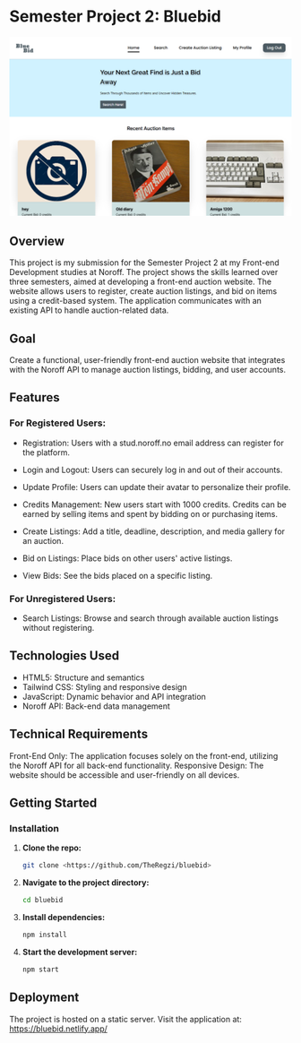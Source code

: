 # Semester Project 2: Bluebid 
![BlueBid Homepage image](./assets/bluebid-home.png)
## Overview
This project is my submission for the Semester Project 2 at my Front-end Development studies at Noroff. The project shows the skills learned over three semesters, aimed at developing a front-end auction website. The website allows users to register, create auction listings, and bid on items using a credit-based system. The application communicates with an existing API to handle auction-related data.

## Goal
Create a functional, user-friendly front-end auction website that integrates with the Noroff API to manage auction listings, bidding, and user accounts.

## Features
### For Registered Users:

- Registration: Users with a stud.noroff.no email address can register for the platform.
- Login and Logout: Users can securely log in and out of their accounts.
- Update Profile: Users can update their avatar to personalize their profile.

- Credits Management:
New users start with 1000 credits.
Credits can be earned by selling items and spent by bidding on or purchasing items.

- Create Listings:
Add a title, deadline, description, and media gallery for an auction.

- Bid on Listings:
Place bids on other users' active listings.

- View Bids:
See the bids placed on a specific listing.

### For Unregistered Users:

- Search Listings: Browse and search through available auction listings without registering.

## Technologies Used
- HTML5: Structure and semantics
- Tailwind CSS: Styling and responsive design
- JavaScript: Dynamic behavior and API integration
- Noroff API: Back-end data management

## Technical Requirements
Front-End Only: The application focuses solely on the front-end, utilizing the Noroff API for all back-end functionality.
Responsive Design: The website should be accessible and user-friendly on all devices.


## Getting Started
### Installation


1. **Clone the repo:**
   ```bash
   git clone <https://github.com/TheRegzi/bluebid>
   
2. **Navigate to the project directory:**
   ```bash
   cd bluebid
   
3. **Install dependencies:**
   ```bash
   npm install

4. **Start the development server:**
   ```bash
   npm start

## Deployment
The project is hosted on a static server. Visit the application at: https://bluebid.netlify.app/
